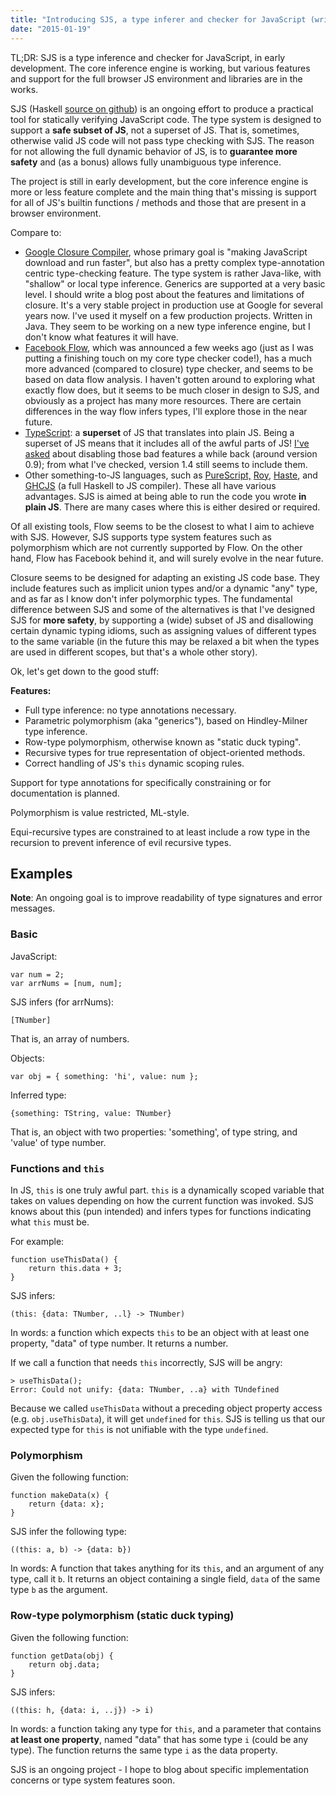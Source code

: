 ```yaml
---
title: "Introducing SJS, a type inferer and checker for JavaScript (written in Haskell)"
date: "2015-01-19"
---
```


TL;DR: SJS is a type inference and checker for JavaScript, in early development. The core inference engine is working, but various features and support for the full browser JS environment and libraries are in the works.

SJS (Haskell [source on github](http://github.com/sinelaw/sjs)) is an ongoing effort to produce a practical tool for statically verifying JavaScript code. The type system is designed to support a **safe subset of JS**, not a superset of JS. That is, sometimes, otherwise valid JS code will not pass type checking with SJS. The reason for not allowing the full dynamic behavior of JS, is to **guarantee more safety** and (as a bonus) allows fully unambiguous type inference.

The project is still in early development, but the core inference engine is more or less feature complete and the main thing that's missing is support for all of JS's builtin functions / methods and those that are present in a browser environment.

Compare to:

- [Google Closure Compiler](https://developers.google.com/closure/compiler/), whose primary goal is "making JavaScript download and run faster", but also has a pretty complex type-annotation centric type-checking feature. The type system is rather Java-like, with "shallow" or local type inference. Generics are supported at a very basic level. I should write a blog post about the features and limitations of closure. It's a very stable project in production use at Google for several years now. I've used it myself on a few production projects. Written in Java. They seem to be working on a new type inference engine, but I don't know what features it will have.
- [Facebook Flow](https://code.facebook.com/posts/1505962329687926/flow-a-new-static-type-checker-for-javascript/), which was announced a few weeks ago (just as I was putting a finishing touch on my core type checker code!), has a much more advanced (compared to closure) type checker, and seems to be based on data flow analysis. I haven't gotten around to exploring what exactly flow does, but it seems to be much closer in design to SJS, and obviously as a project has many more resources. There are certain differences in the way flow infers types, I'll explore those in the near future.
- [TypeScript](http://www.typescriptlang.org/): a **superset** of JS that translates into plain JS. Being a superset of JS means that it includes all of the awful parts of JS! [I've asked](https://typescript.codeplex.com/discussions/434723) about disabling those bad features a while back (around version 0.9); from what I've checked, version 1.4 still seems to include them.
- Other something-to-JS languages, such as [PureScript,](http://www.purescript.org/) [Roy](http://roy.brianmckenna.org/), [Haste](http://haste-lang.org/), and [GHCJS](https://github.com/ghcjs/ghcjs) (a full Haskell to JS compiler). These all have various advantages. SJS is aimed at being able to run the code you wrote **in plain JS**. There are many cases where this is either desired or required.

Of all existing tools, Flow seems to be the closest to what I aim to achieve with SJS. However, SJS supports type system features such as polymorphism which are not currently supported by Flow. On the other hand, Flow has Facebook behind it, and will surely evolve in the near future.

Closure seems to be designed for adapting an existing JS code base. They include features such as implicit union types and/or a dynamic "any" type, and as far as I know don't infer polymorphic types. The fundamental difference between SJS and some of the alternatives is that I've designed SJS for **more safety**, by supporting a (wide) subset of JS and disallowing certain dynamic typing idioms, such as assigning values of different types to the same variable (in the future this may be relaxed a bit when the types are used in different scopes, but that's a whole other story).

Ok, let's get down to the good stuff:

**Features:**

- Full type inference: no type annotations necessary.
- Parametric polymorphism (aka "generics"), based on Hindley-Milner type inference.
- Row-type polymorphism, otherwise known as "static duck typing".
- Recursive types for true representation of object-oriented methods.
- Correct handling of JS's `this` dynamic scoping rules.

Support for type annotations for specifically constraining or for documentation is planned.

Polymorphism is value restricted, ML-style.

Equi-recursive types are constrained to at least include a row type in the recursion to prevent inference of evil recursive types.

## [](https://github.com/sinelaw/sjs#example)Examples

**Note**: An ongoing goal is to improve readability of type signatures and error messages.

### [](https://github.com/sinelaw/sjs#basic)Basic

JavaScript:

```
var num = 2;
var arrNums = [num, num];
```

SJS infers (for arrNums):

```
[TNumber]
```

That is, an array of numbers.

Objects:

```
var obj = { something: 'hi', value: num };
```

Inferred type:

```
{something: TString, value: TNumber}
```

That is, an object with two properties: 'something', of type string, and 'value' of type number.

### [](https://github.com/sinelaw/sjs#functions-and-this)Functions and `this`

In JS, `this` is one truly awful part. `this` is a dynamically scoped variable that takes on values depending on how the current function was invoked. SJS knows about this (pun intended) and infers types for functions indicating what `this` must be.

For example:

```
function useThisData() {
    return this.data + 3;
}
```

SJS infers:

```
(this: {data: TNumber, ..l} -> TNumber)
```

In words: a function which expects `this` to be an object with at least one property, "data" of type number. It returns a number.

If we call a function that needs `this` incorrectly, SJS will be angry:

```
> useThisData();
Error: Could not unify: {data: TNumber, ..a} with TUndefined
```

Because we called `useThisData` without a preceding object property access (e.g. `obj.useThisData`), it will get `undefined` for `this`. SJS is telling us that our expected type for `this` is not unifiable with the type `undefined`.

### [](https://github.com/sinelaw/sjs#polymorphism)Polymorphism

Given the following function:

```
function makeData(x) {
    return {data: x};
}
```

SJS infer the following type:

```
((this: a, b) -> {data: b})
```

In words: A function that takes anything for its `this`, and an argument of any type, call it `b`. It returns an object containing a single field, `data` of the same type `b` as the argument.

### [](https://github.com/sinelaw/sjs#row-type-polymorphism-static-duck-typing)Row-type polymorphism (static duck typing)

Given the following function:

```
function getData(obj) {
    return obj.data;
}
```

SJS infers:

```
((this: h, {data: i, ..j}) -> i)
```

In words: a function taking any type for `this`, and a parameter that contains **at least one property**, named "data" that has some type `i` (could be any type). The function returns the same type `i` as the data property.

SJS is an ongoing project - I hope to blog about specific implementation concerns or type system features soon.
